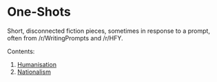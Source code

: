 # One-Shots
Short, disconnected fiction pieces, sometimes in response to a prompt, often from /r/WritingPrompts and /r/HFY.

Contents:

1. [Humanisation](/short_stories/humanisation.md)
2. [Nationalism](/short_stories/nationalism.md)
